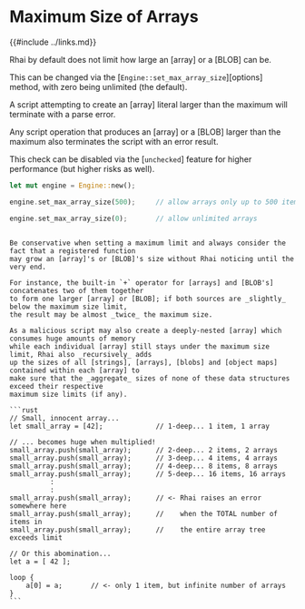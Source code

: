 Maximum Size of Arrays
======================

{{#include ../links.md}}

Rhai by default does not limit how large an [array] or a [BLOB] can be.

This can be changed via the [`Engine::set_max_array_size`][options] method, with zero being unlimited (the default).

A script attempting to create an [array] literal larger than the maximum will terminate with a parse error.

Any script operation that produces an [array] or a [BLOB] larger than the maximum also terminates
the script with an error result.

This check can be disabled via the [`unchecked`] feature for higher performance (but higher risks as well).

```rust
let mut engine = Engine::new();

engine.set_max_array_size(500);     // allow arrays only up to 500 items

engine.set_max_array_size(0);       // allow unlimited arrays
```

~~~admonish danger "Maximum size"

Be conservative when setting a maximum limit and always consider the fact that a registered function
may grow an [array]'s or [BLOB]'s size without Rhai noticing until the very end.

For instance, the built-in `+` operator for [arrays] and [BLOB's] concatenates two of them together
to form one larger [array] or [BLOB]; if both sources are _slightly_ below the maximum size limit,
the result may be almost _twice_ the maximum size.

As a malicious script may also create a deeply-nested [array] which consumes huge amounts of memory
while each individual [array] still stays under the maximum size limit, Rhai also _recursively_ adds
up the sizes of all [strings], [arrays], [blobs] and [object maps] contained within each [array] to
make sure that the _aggregate_ sizes of none of these data structures exceed their respective
maximum size limits (if any).

```rust
// Small, innocent array...
let small_array = [42];             // 1-deep... 1 item, 1 array

// ... becomes huge when multiplied!
small_array.push(small_array);      // 2-deep... 2 items, 2 arrays
small_array.push(small_array);      // 3-deep... 4 items, 4 arrays
small_array.push(small_array);      // 4-deep... 8 items, 8 arrays
small_array.push(small_array);      // 5-deep... 16 items, 16 arrays
          :
          :
small_array.push(small_array);      // <- Rhai raises an error somewhere here
small_array.push(small_array);      //    when the TOTAL number of items in
small_array.push(small_array);      //    the entire array tree exceeds limit

// Or this abomination...
let a = [ 42 ];

loop {
    a[0] = a;       // <- only 1 item, but infinite number of arrays
}
```
~~~
